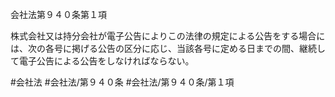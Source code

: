 会社法第９４０条第１項

株式会社又は持分会社が電子公告によりこの法律の規定による公告をする場合には、次の各号に掲げる公告の区分に応じ、当該各号に定める日までの間、継続して電子公告による公告をしなければならない。

#会社法
#会社法/第９４０条
#会社法/第９４０条/第１項
